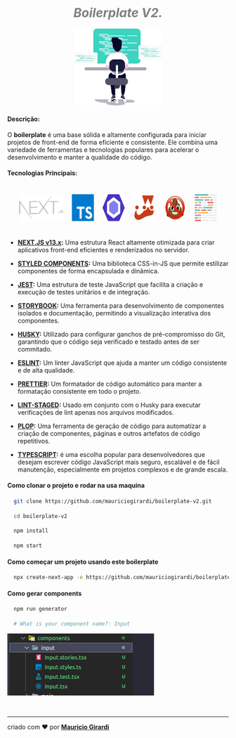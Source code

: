 <center>
  <h1 style="color:grey;font-style: italic;">Boilerplate V2.</h1>

 <img src=".github/img/hero-illustration.svg" width="200"/>
</center>

#### Descrição:

O **boilerplate** é uma base sólida e altamente configurada para iniciar projetos de front-end de forma eficiente e consistente. Ele combina uma variedade de ferramentas e tecnologias populares para acelerar o desenvolvimento e manter a qualidade do código.

#### Tecnologias Principais:

<center>
  <div style="display:flex;gap:20px;align-item:center;justify-content:center; margin:40px 0;">
    <img src=".github/img/next-js.svg" width="100"/>
    <img src=".github/img/ts.svg" width="50"/>
    <img src=".github/img/eslint.svg" width="50"/>
    <img src=".github/img/jest.svg" width="50"/>
    <img src=".github/img/lintstagedrc.svg" width="50"/>
    <img src=".github/img/prettier.svg" width="50"/>
  </div>
</center>

- **[NEXT.JS v13.x](https://nextjs.org/, 'Site do Next.js'):** Uma estrutura React altamente otimizada para criar aplicativos front-end eficientes e renderizados no servidor.

- **[STYLED COMPONENTS](https://styled-components.com/, 'Site do Styled-components'):** Uma biblioteca CSS-in-JS que permite estilizar componentes de forma encapsulada e dinâmica.

- **[JEST](https://jestjs.io/, 'Site do Jest'):** Uma estrutura de teste JavaScript que facilita a criação e execução de testes unitários e de integração.

- **[STORYBOOK](https://storybook.js.org/, 'Site do Storybook'):** Uma ferramenta para desenvolvimento de componentes isolados e documentação, permitindo a visualização interativa dos componentes.

- **[HUSKY](https://typicode.github.io/husky/, 'Site do Husky'):** Utilizado para configurar ganchos de pré-compromisso do Git, garantindo que o código seja verificado e testado antes de ser commitado.

- **[ESLINT](https://eslint.org/, 'Site do ESLint'):** Um linter JavaScript que ajuda a manter um código consistente e de alta qualidade.

- **[PRETTIER](https://prettier.io/, 'Site do Prettier'):** Um formatador de código automático para manter a formatação consistente em todo o projeto.

- **[LINT-STAGED](https://github.com/okonet/lint-staged#readme, 'Site do Lint-staged'):** Usado em conjunto com o Husky para executar verificações de lint apenas nos arquivos modificados.

- **[PLOP](https://plopjs.com/documentation/#installation, 'Site do Plop'):** Uma ferramenta de geração de código para automatizar a criação de componentes, páginas e outros artefatos de código repetitivos.

- **[TYPESCRIPT](https://www.typescriptlang.org/, 'Site do TypeScript'):** é uma escolha popular para desenvolvedores que desejam escrever código JavaScript mais seguro, escalável e de fácil manutenção, especialmente em projetos complexos e de grande escala.

#### Como clonar o projeto e rodar na usa maquina

```bash
  git clone https://github.com/mauriciogirardi/boilerplate-v2.git

  cd boilerplate-v2

  npm install

  npm start
```

#### Como começar um projeto usando este boilerplate

```bash
  npx create-next-app -e https://github.com/mauriciogirardi/boilerplate-v2
```

#### Como gerar components

```bash
  npm run generator

  # What is your component name?: Input
```

![Alt text](.github/img/image.png)

</br>

---

criado com :heart: por **[Mauricio Girardi](https://www.linkedin.com/in/mauricio-girardi/, 'Site do linkedin')**
